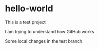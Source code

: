 # hello-world

This is a test project 

I am trying to understand how GitHub works

Some local changes in the test branch